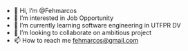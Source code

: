 - 👋 Hi, I’m @Fehmarcos
- 👀 I’m interested in Job Opportunity
- 🌱 I’m currently learning software engineering in UTFPR DV
- 💞️ I’m looking to collaborate on ambitious project
- 📫 How to reach me fehmarcos@gmail.com
